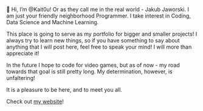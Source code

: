 👋 Hi, I’m @Kait0u! Or as they call me in the real world - Jakub Jaworski. 
I am just your friendly neighborhood Programmer. I take interest in Coding, Data Science and Machine Learning.

This place is going to serve as my portfolio for bigger and smaller projects!
I always try to learn new things, so if you have something to say about anything that I will post here, feel free to speak your mind! I will more than appreciate it!

In the future I hope to code for video games, but as of now - my road towards that goal is still pretty long. My determination, however, is unfaltering!

It is a pleasure to be here, and to meet you all.

Check out [my website](https://www.kaitou-dev.pl/)! 
